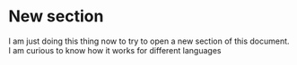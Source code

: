 # New section

I am just doing this thing now to try to open a new section of this document. I am curious to know how it works for different languages



